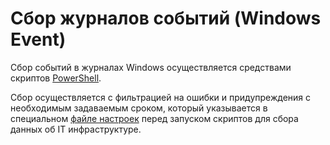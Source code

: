 # Сбор журналов событий (Windows Event)

Сбор событий в журналах Windows осуществляется средствами скриптов [PowerShell](/PowerShell/).

Сбор осуществляется с фильтрацией на ошибки и придупреждения с необходимым задаваемым сроком, который указывается в специальном [файле настроек](/Settings/) перед запуском скриптов для сбора данных об IT инфраструктуре.
